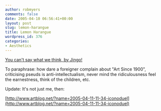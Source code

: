 ```yaml
---
author: robmyers
comments: false
date: 2005-04-10 06:56:41+00:00
layout: post
slug: lemon-harangue
title: Lemon Harangue
wordpress_id: 376
categories:
- Aesthetics
---
```


[You can't say what we think, by Jingo!](http://www.iconoduel.org/archives/2005/04/000594_lemon_harangue.php)  
  
To paraphrase: how dare a foreigner complain about "Art Since 1900", criticising pseuds is anti-intellectualism, never mind the ridiculousness feel the earnestness, think of the children, etc.  
  
Update: It's not just me, then:  
  
[http://www.artblog.net/?name=2005-04-11-11-34-iconoduel](http://www.artblog.net/?name=2005-04-11-11-34-iconoduel)

  


